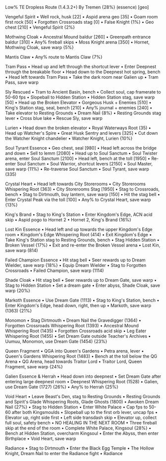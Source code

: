 Low% TE Dropless Route (1.4.3.2+)
By Tremen
{28%} (essence) [geo]

Vengeful Spirit
• Well rock, husk [22]
• Aspid arena geo [35]
• Goam room first rock [50]
• Forgotten Crossroads stag [0]
• False Knight {1%}
• Geo chest [210]
• Vengeful Spirit {2%}

Mothwing Cloak
• Ancestral Mound baldur [260]
• Greenpath entrance baldur [310]
• Any% fireball skips
• Moss Knight arena [350]
• Hornet, Mothwing Cloak, save warp {5%}

Mantis Claw
• Any% route to Mantis Claw {7%}

Tram Pass
• Head up and left through the shortcut lever
• Enter Deepnest through the breakable floor
• Head down to the Deepnest hot spring, bench
• Head left towards Tram Pass
• Take the dark room near Galien up
• Tram Pass, save warp

Sly Rescued
• Tram to Ancient Basin, bench
• Collect soul, cap framerate to 50-60 fps
• Slopeball to Hidden Station
• Hidden Station stag, save warp [50]
• Head up the Broken Elevator
• Gorgeous Husk + Enemies [510]
• King's Station stag, seal, bench [210]
• Any% journal + enemies [240]
• Take elevator to Resting Grounds
• Dream Nail {8%}
• Resting Grounds stag lever
• Cross blue lake
• Rescue Sly, save warp

Lurien
• Head down the broken elevator
• Royal Waterways Root (35)
• Head up Watcher's Spire
• Great Husk Sentry and levers [325]
• Cut down the Watcher Knight chandelier
• Watcher Knight, Lurien {10%}

Soul Tyrant Essence
• Geo chest, seal [980]
• Head left across the bridge and down
• Sell to lemm [2080]
• Head up to Soul Sanctum
• Soul Twister arena, enter Soul Sanctum [2100]
• Head left, bench at the toll [1950]
• Re-enter Soul Sanctum
• Soul Warrior, shortcut levers [2150]
• Soul Master, save warp {11%}
• Re-traverse Soul Sanctum
• Soul Tyrant, save warp (335)

Crystal Heart
• Head left towards City Storerooms
• City Storerooms Whispering Root (363)
• City Storerooms Stag [1950]
• Stag to Crossroads, bench
• Stag to Dirtmouth, buy lantern, save warp [150]
• Hit the stag bell
• Enter Crystal Peak via the toll [100]
• Any% to Crystal Heart, save warp {13%}

King's Brand
• Stag to King's Station
• Enter Kingdom's Edge, ACN acid skip
• Aspid pogo to Hornet 2
• Hornet 2, King's Brand {16%}

Lost Kin Essence
• Head left and up towards the upper Kingdom's Edge room
• Kingdom's Edge Whispering Root (414)
• Exit Kingdom's Edge
• Take King's Station stag to Resting Grounds, bench
• Stag Hidden Station
• Broken Vessel {17%}
• Exit and re-enter the Broken Vessel arena
• Lost Kin, save warp (814)

Failed Champion Essence
• Hit stag bell
• Seer rewards up to Dream Wielder, save warp {18%}
• Equip Dream Wielder
• Stag to Forgotten Crossroads
• Failed Champion, save warp (1114)

Shade Cloak
• Hit stag bell
• Seer rewards up to Dream Gate, save warp
• Stag to Hidden Station
• Set a dream gate
• Enter abyss, Shade Cloak, save warp {20%}

Markoth Essence
• Use Dream Gate (1113)
• Stag to King's Station, bench
• Enter Kingdom's Edge, head down, right, then up
• Markoth, save warp (1363) {21%}

Monomon
• Stag Dirtmouth
• Dream Nail the Gravedigger (1364)
• Forgotten Crossroads Whispering Root (1393)
• Ancestral Mound Whispering Root (1435)
• Forgotten Crossroads acid skip
• Leg Eater Whispering Root (1455)
• Set Dream Gate outside Teacher's Archives
• Uumuu, Monomon, use Dream Gate (1454) {23%}

Queen Fragment
• QGA into Queen's Gardens
• Petra arena, lever
• Queen's Gardens Whispering Root (1483)
• Bench at the toll below the QG Arena
• QG Arena, head towards Traitor Lord
• Traitor Lord, Queen Fragment, save warp {24%}

Galien Essence & Herrah
• Head down into deepnest
• Set Dream Gate after entering large deepnest room
• Deepnest Whispering Root (1528)
• Galien, use Dream Gate (1727) {26%}
• Any% to Herrah {25%}

Void Heart
• Leave Beast's Den, stag to Resting Grounds
• Resting Grounds and Spirit's Glade Whispering Roots, Glade Ghosts (1800)
• Awoken Dream Nail {27%}
• Stag to Hidden Station
• Enter White Palace
• Cap fps to 50-60 after both Kingsmoulds
• Slopeball up to the first orb lever, uncap fps
• Elevator up, right side first
• Left side transdash skip
• Elevator up, collect full soul, safety bench
• NO HEALING IN THE NEXT ROOM
• Three fireball skip at the end of the room
• Complete White Palace, Kingsoul {28%}
• Bench at Hidden Station, overcharm Kingsoul
• Enter the Abyss, then enter Birthplace
• Void Heart, save warp

Radiance
• Stag to Dirtmouth
• Enter the Black Egg Temple
• The Hollow Knight, Dream Nail to enter the Radiance fight
• Radiance